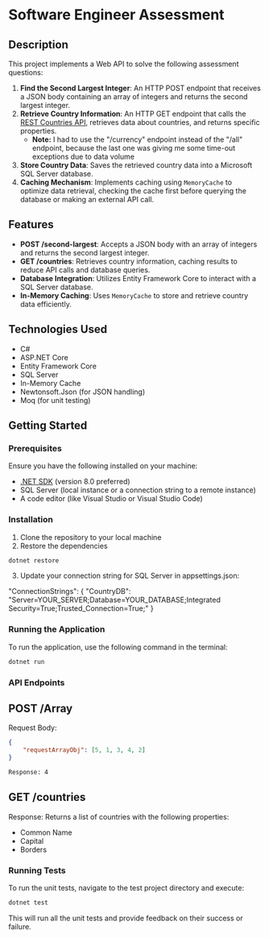 # Software Engineer Assessment

## Description

This project implements a Web API to solve the following assessment questions:

1. **Find the Second Largest Integer**: An HTTP POST endpoint that receives a JSON body containing an array of integers and returns the second largest integer.
2. **Retrieve Country Information**: An HTTP GET endpoint that calls the [REST Countries API](https://restcountries.com/#endpoints-currency), retrieves data about countries, and returns specific properties.
   - **Note:** I had to use the "/currency" endpoint instead of the "/all" endpoint, because the last one was giving me some time-out exceptions due to data volume
4. **Store Country Data**: Saves the retrieved country data into a Microsoft SQL Server database.
5. **Caching Mechanism**: Implements caching using `MemoryCache` to optimize data retrieval, checking the cache first before querying the database or making an external API call.

## Features

- **POST /second-largest**: Accepts a JSON body with an array of integers and returns the second largest integer.
- **GET /countries**: Retrieves country information, caching results to reduce API calls and database queries.
- **Database Integration**: Utilizes Entity Framework Core to interact with a SQL Server database.
- **In-Memory Caching**: Uses `MemoryCache` to store and retrieve country data efficiently.

## Technologies Used

- C#
- ASP.NET Core
- Entity Framework Core
- SQL Server
- In-Memory Cache
- Newtonsoft.Json (for JSON handling)
- Moq (for unit testing)

## Getting Started

### Prerequisites

Ensure you have the following installed on your machine:

- [.NET SDK](https://dotnet.microsoft.com/download) (version 8.0 preferred)
- SQL Server (local instance or a connection string to a remote instance)
- A code editor (like Visual Studio or Visual Studio Code)

### Installation

1. Clone the repository to your local machine
2. Restore the dependencies
```bash
dotnet restore
```

3. Update your connection string for SQL Server in appsettings.json:

"ConnectionStrings": {
    "CountryDB": "Server=YOUR_SERVER;Database=YOUR_DATABASE;Integrated Security=True;Trusted_Connection=True;"
}

### Running the Application
To run the application, use the following command in the terminal:

```bash
dotnet run
```

### API Endpoints
## POST /Array
Request Body:
```json
{
    "requestArrayObj": [5, 1, 3, 4, 2]
}
```
```bash
Response: 4
```

## GET /countries
Response: Returns a list of countries with the following properties:
- Common Name
- Capital
- Borders

### Running Tests
To run the unit tests, navigate to the test project directory and execute:
```bash
dotnet test
```

This will run all the unit tests and provide feedback on their success or failure.
